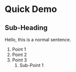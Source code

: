 # Quick Demo
## Sub-Heading

Hello, this is a normal sentence.

1. Point 1
2. Point 2
3. Point 3
    1. Sub-Point 1
    
